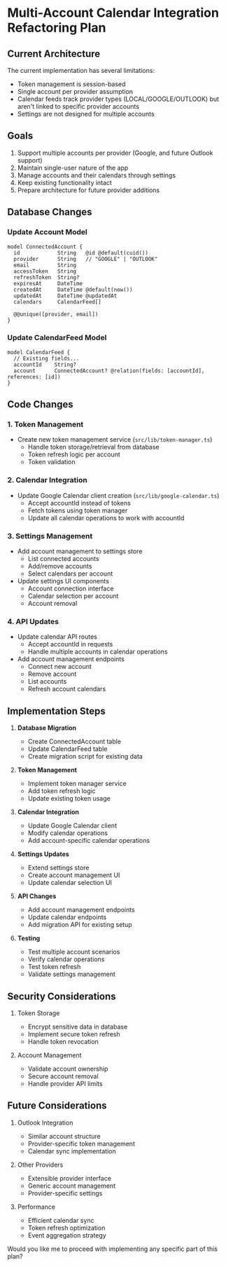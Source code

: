 # Multi-Account Calendar Integration Refactoring Plan

## Current Architecture

The current implementation has several limitations:

- Token management is session-based
- Single account per provider assumption
- Calendar feeds track provider types (LOCAL/GOOGLE/OUTLOOK) but aren't linked to specific provider accounts
- Settings are not designed for multiple accounts

## Goals

1. Support multiple accounts per provider (Google, and future Outlook support)
2. Maintain single-user nature of the app
3. Manage accounts and their calendars through settings
4. Keep existing functionality intact
5. Prepare architecture for future provider additions

## Database Changes

### Update Account Model

```prisma
model ConnectedAccount {
  id            String   @id @default(cuid())
  provider      String   // "GOOGLE" | "OUTLOOK"
  email         String
  accessToken   String
  refreshToken  String?
  expiresAt     DateTime
  createdAt     DateTime @default(now())
  updatedAt     DateTime @updatedAt
  calendars     CalendarFeed[]

  @@unique([provider, email])
}
```

### Update CalendarFeed Model

```prisma
model CalendarFeed {
  // Existing fields...
  accountId    String?
  account      ConnectedAccount? @relation(fields: [accountId], references: [id])
}
```

## Code Changes

### 1. Token Management

- Create new token management service (`src/lib/token-manager.ts`)
  - Handle token storage/retrieval from database
  - Token refresh logic per account
  - Token validation

### 2. Calendar Integration

- Update Google Calendar client creation (`src/lib/google-calendar.ts`)
  - Accept accountId instead of tokens
  - Fetch tokens using token manager
  - Update all calendar operations to work with accountId

### 3. Settings Management

- Add account management to settings store
  - List connected accounts
  - Add/remove accounts
  - Select calendars per account
- Update settings UI components
  - Account connection interface
  - Calendar selection per account
  - Account removal

### 4. API Updates

- Update calendar API routes
  - Accept accountId in requests
  - Handle multiple accounts in calendar operations
- Add account management endpoints
  - Connect new account
  - Remove account
  - List accounts
  - Refresh account calendars

## Implementation Steps

1. **Database Migration**

   - Create ConnectedAccount table
   - Update CalendarFeed table
   - Create migration script for existing data

2. **Token Management**

   - Implement token manager service
   - Add token refresh logic
   - Update existing token usage

3. **Calendar Integration**

   - Update Google Calendar client
   - Modify calendar operations
   - Add account-specific calendar operations

4. **Settings Updates**

   - Extend settings store
   - Create account management UI
   - Update calendar selection UI

5. **API Changes**

   - Add account management endpoints
   - Update calendar endpoints
   - Add migration API for existing setup

6. **Testing**
   - Test multiple account scenarios
   - Verify calendar operations
   - Test token refresh
   - Validate settings management

## Security Considerations

1. Token Storage

   - Encrypt sensitive data in database
   - Implement secure token refresh
   - Handle token revocation

2. Account Management
   - Validate account ownership
   - Secure account removal
   - Handle provider API limits

## Future Considerations

1. Outlook Integration

   - Similar account structure
   - Provider-specific token management
   - Calendar sync implementation

2. Other Providers

   - Extensible provider interface
   - Generic account management
   - Provider-specific settings

3. Performance
   - Efficient calendar sync
   - Token refresh optimization
   - Event aggregation strategy

Would you like me to proceed with implementing any specific part of this plan?
